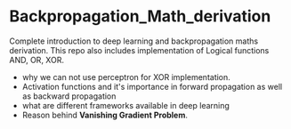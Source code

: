 # Backpropagation_Math_derivation
Complete introduction to deep learning and backpropagation maths derivation. This repo also includes implementation of Logical functions AND, OR, XOR. 
* why we can not use perceptron for XOR implementation. 
* Activation functions and it's importance in forward propagation as well as backward propagation
* what are different frameworks available in deep learning
* Reason behind <b>Vanishing Gradient Problem</b>.
